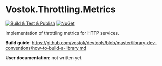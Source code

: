 # Vostok.Throttling.Metrics

[![Build & Test & Publish](https://github.com/vostok/throttling.metrics/actions/workflows/ci.yml/badge.svg)](https://github.com/vostok/throttling.metrics/actions/workflows/ci.yml)
[![NuGet](https://img.shields.io/nuget/v/Vostok.Throttling.Metrics.svg)](https://www.nuget.org/packages/Vostok.Throttling.Metrics)

Implementation of throttling metrics for HTTP services.


**Build guide**: https://github.com/vostok/devtools/blob/master/library-dev-conventions/how-to-build-a-library.md

**User documentation**: not written yet.
